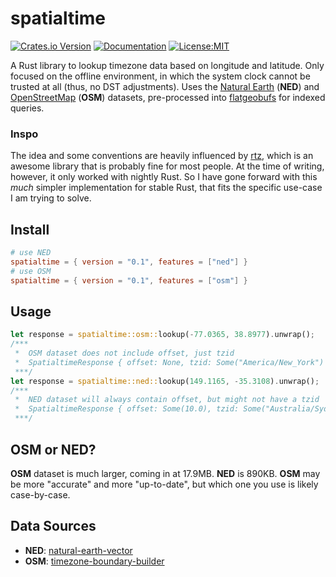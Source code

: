# spatialtime
[![Crates.io Version](https://img.shields.io/crates/v/spatialtime)](https://crates.io/crates/spatialtime)
[![Documentation](https://docs.rs/spatialtime/badge.svg)](https://docs.rs/spatialtime)
[![License:MIT](https://img.shields.io/badge/license-MIT-blue.svg)](https://github.com/moranbw/spatialtime/blob/main/LICENSE)

A Rust library to lookup timezone data based on longitude and latitude. Only focused on the offline environment, in which the system clock cannot be trusted at all (thus, no DST adjustments).  Uses the [Natural Earth](https://www.naturalearthdata.com/) (**NED**) and [OpenStreetMap](https://www.openstreetmap.org/) (**OSM**) datasets, pre-processed into [flatgeobufs](https://github.com/flatgeobuf/flatgeobuf) for indexed queries.

### Inspo
The idea and some conventions are heavily influenced by [rtz](https://github.com/twitchax/rtz), which is an awesome library that is probably fine for most people. At the time of writing, however, it only worked with nightly Rust. So I have gone forward with this *much* simpler implementation for stable Rust, that fits the specific use-case I am trying to solve.
## Install
```toml
# use NED
spatialtime = { version = "0.1", features = ["ned"] }
# use OSM
spatialtime = { version = "0.1", features = ["osm"] }
```
## Usage
```rust
let response = spatialtime::osm::lookup(-77.0365, 38.8977).unwrap();
/***
 *  OSM dataset does not include offset, just tzid
 *  SpatialtimeResponse { offset: None, tzid: Some("America/New_York") }
 ***/
let response = spatialtime::ned::lookup(149.1165, -35.3108).unwrap();
/***
 *  NED dataset will always contain offset, but might not have a tzid
 *  SpatialtimeResponse { offset: Some(10.0), tzid: Some("Australia/Sydney") }
 ***/
```

## OSM or NED?
**OSM** dataset is much larger, coming in at 17.9MB. **NED** is 890KB. **OSM** may be more "accurate" and more "up-to-date", but which one you use is likely case-by-case.

## Data Sources
- **NED**: [natural-earth-vector](https://github.com/nvkelso/natural-earth-vector)
- **OSM**: [timezone-boundary-builder](https://github.com/evansiroky/timezone-boundary-builder)